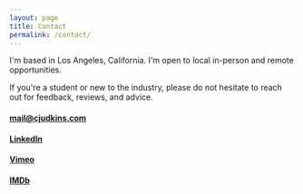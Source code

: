 ```yaml
---
layout: page
title: Contact 
permalink: /contact/
---
```


I'm based in Los Angeles, California. I'm open to local in-person and remote opportunities.

If you're a student or new to the industry, please do not hesitate to reach out for feedback, reviews, and advice.

#### [mail@cjudkins.com](mailto:mail@cjudkins.com)
#### [LinkedIn](https://www.linkedin.com/in/chrisjudkins)
#### [Vimeo](https://www.vimeo.com/chrisjudkins)
#### [IMDb](https://www.imdb.com/name/nm9874493/)